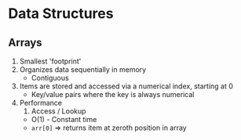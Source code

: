 # Data Structures
## Arrays
1. Smallest 'footprint'
2. Organizes data sequentially in memory
    - Contiguous
3. Items are stored and accessed via a numerical index, starting at 0
    - Key/value pairs where the key is always numerical
4. Performance
    1. Access / Lookup
	* O(1) - Constant time
	* `arr[0]` => returns item at zeroth position in array
